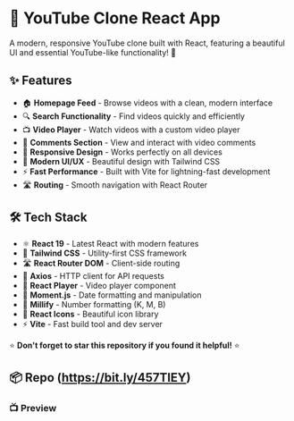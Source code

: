# 🎥 YouTube Clone React App

A modern, responsive YouTube clone built with React, featuring a beautiful UI and essential YouTube-like functionality! 🚀

## ✨ Features

- 🏠 **Homepage Feed** - Browse videos with a clean, modern interface
- 🔍 **Search Functionality** - Find videos quickly and efficiently
- 📺 **Video Player** - Watch videos with a custom video player
- 💬 **Comments Section** - View and interact with video comments
- 📱 **Responsive Design** - Works perfectly on all devices
- 🎨 **Modern UI/UX** - Beautiful design with Tailwind CSS
- ⚡ **Fast Performance** - Built with Vite for lightning-fast development
- 🛣️ **Routing** - Smooth navigation with React Router

## 🛠️ Tech Stack

- ⚛️ **React 19** - Latest React with modern features
- 🎨 **Tailwind CSS** - Utility-first CSS framework
- 🛣️ **React Router DOM** - Client-side routing
- 📡 **Axios** - HTTP client for API requests
- 🎵 **React Player** - Video player component
- 📅 **Moment.js** - Date formatting and manipulation
- 🔢 **Millify** - Number formatting (K, M, B)
- 🎯 **React Icons** - Beautiful icon library
- ⚡ **Vite** - Fast build tool and dev server

⭐ **Don't forget to star this repository if you found it helpful!** ⭐

## 📦 Repo (https://bit.ly/457TIEY)

### 📺 Preview

[](youtubeClone.gif)